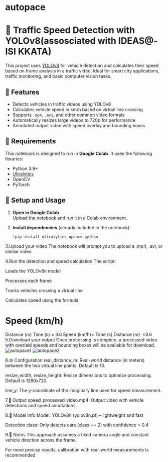 # autopace
# 🚗 Traffic Speed Detection with YOLOv8(assosciated with IDEAS@-ISI KKATA)

This project uses [YOLOv8](https://github.com/ultralytics/ultralytics) for vehicle detection and calculates their speed based on frame analysis in a traffic video. Ideal for smart city applications, traffic monitoring, and basic computer vision tasks.

## 📌 Features

- Detects vehicles in traffic videos using YOLOv8
- Calculates vehicle speed in km/h based on virtual line crossing
- Supports `.mp4`, `.avi`, and other common video formats
- Automatically resizes large videos to 720p for performance
- Annotated output video with speed overlay and bounding boxes

## 🔧 Requirements

This notebook is designed to run in **Google Colab**. It uses the following libraries:

- Python 3.9+
- [Ultralytics](https://github.com/ultralytics/ultralytics)
- OpenCV
- PyTorch

## 🚀 Setup and Usage

1. **Open in Google Colab**  
   Upload the notebook and run it in a Colab environment.

2. **Install dependencies** (already included in the notebook):
   ```bash
   !pip install ultralytics opencv-python
3.Upload your video
The notebook will prompt you to upload a .mp4, .avi, or similar video.

4.Run the detection and speed calculation
The script:

Loads the YOLOv8n model

Processes each frame

Tracks vehicles crossing a virtual line

Calculates speed using the formula:

Speed (km/h)
=
Distance (m)
Time (s)
×
3.6
Speed (km/h)= 
Time (s)
Distance (m)
​
 ×3.6
5.Download your output
Once processing is complete, a processed video with overlaid speeds and bounding boxes will be available for download.
![autopace1](https://github.com/user-attachments/assets/f8a1e588-9ef1-413d-b266-00467f74ea74)
![autopace2](https://github.com/user-attachments/assets/9e91b5b0-717f-496a-a263-40110908520f)



6.⚙️ Configuration
real_distance_m: Real-world distance (in meters) between the two virtual line points. Default is 10.

resize_width, resize_height: Resize dimensions to optimize processing. Default is 1280x720.

line_y: The y-coordinate of the imaginary line used for speed measurement.

7.📁 Output
speed_processed_video.mp4: Output video with vehicle detections and speed annotations.



8.🧠 Model Info
Model: YOLOv8n (yolov8n.pt) – lightweight and fast

Detection class: Only detects cars (class == 2) with confidence > 0.4

9.📝 Notes
This approach assumes a fixed camera angle and constant vehicle direction across the frame.

For more precise results, calibration with real-world measurements is recommended
